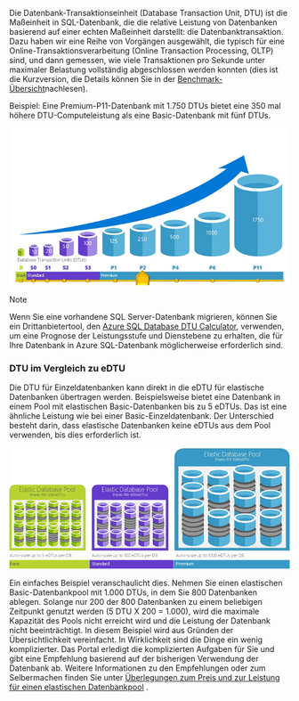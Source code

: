Die Datenbank-Transaktionseinheit (Database Transaction Unit, DTU) ist die Maßeinheit in SQL-Datenbank, die die relative Leistung von Datenbanken basierend auf einer echten Maßeinheit darstellt: die Datenbanktransaktion. Dazu haben wir eine Reihe von Vorgängen ausgewählt, die typisch für eine Online-Transaktionsverarbeitung (Online Transaction Processing, OLTP) sind, und dann gemessen, wie viele Transaktionen pro Sekunde unter maximaler Belastung vollständig abgeschlossen werden konnten (dies ist die Kurzversion, die Details können Sie in der [Benchmark-Übersicht](../articles/sql-database/sql-database-benchmark-overview.md)nachlesen). 

Beispiel: Eine Premium-P11-Datenbank mit 1.750 DTUs bietet eine 350 mal höhere DTU-Computeleistung als eine Basic-Datenbank mit fünf DTUs. 

![Einführung in SQL-Datenbank: Einzeldatenbank-DTUs nach Tarif und Stufe.](./media/sql-database-understanding-dtus/single_db_dtus.png)

> [!NOTE]
> Wenn Sie eine vorhandene SQL Server-Datenbank migrieren, können Sie ein Drittanbietertool, den [Azure SQL Database DTU Calculator](http://dtucalculator.azurewebsites.net/), verwenden, um eine Prognose der Leistungsstufe und Dienstebene zu erhalten, die für Ihre Datenbank in Azure SQL-Datenbank möglicherweise erforderlich sind.
> 
> 

### <a name="dtu-vs-edtu"></a>DTU im Vergleich zu eDTU
Die DTU für Einzeldatenbanken kann direkt in die eDTU für elastische Datenbanken übertragen werden. Beispielsweise bietet eine Datenbank in einem Pool mit elastischen Basic-Datenbanken bis zu 5 eDTUs. Das ist eine ähnliche Leistung wie bei einer Basic-Einzeldatenbank. Der Unterschied besteht darin, dass elastische Datenbanken keine eDTUs aus dem Pool verwenden, bis dies erforderlich ist. 

![Einführung in SQL-Datenbank: Elastische Pools nach Tarif.](./media/sql-database-understanding-dtus/sqldb_elastic_pools.png)

Ein einfaches Beispiel veranschaulicht dies. Nehmen Sie einen elastischen Basic-Datenbankpool mit 1.000 DTUs, in dem Sie 800 Datenbanken ablegen. Solange nur 200 der 800 Datenbanken zu einem beliebigen Zeitpunkt genutzt werden (5 DTU X 200 = 1.000), wird die maximale Kapazität des Pools nicht erreicht wird und die Leistung der Datenbank nicht beeinträchtigt. In diesem Beispiel wird aus Gründen der Übersichtlichkeit vereinfacht. In Wirklichkeit sind die Dinge ein wenig komplizierter. Das Portal erledigt die komplizierten Aufgaben für Sie und gibt eine Empfehlung basierend auf der bisherigen Verwendung der Datenbank ab. Weitere Informationen zu den Empfehlungen oder zum Selbermachen finden Sie unter [Überlegungen zum Preis und zur Leistung für einen elastischen Datenbankpool](../articles/sql-database/sql-database-elastic-pool-guidance.md) . 



<!--HONumber=Jan17_HO3-->


